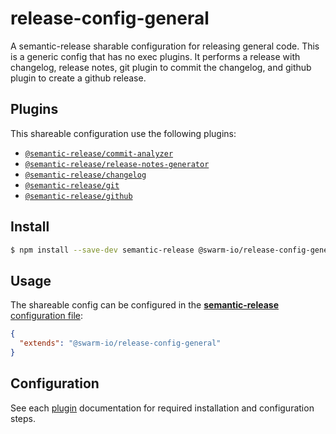 # release-config-general
A semantic-release sharable configuration for releasing general code. This is a generic config that has no exec plugins. It performs a release with changelog, release notes, git plugin to commit the changelog, and github plugin to create a github release.
## Plugins

This shareable configuration use the following plugins:

- [`@semantic-release/commit-analyzer`](https://github.com/semantic-release/commit-analyzer)
- [`@semantic-release/release-notes-generator`](https://github.com/semantic-release/release-notes-generator)
- [`@semantic-release/changelog`](https://github.com/semantic-release/changelog)
- [`@semantic-release/git`](https://github.com/semantic-release/git)
- [`@semantic-release/github`](https://github.com/semantic-release/github)

## Install

```bash
$ npm install --save-dev semantic-release @swarm-io/release-config-general
```

## Usage

The shareable config can be configured in the [**semantic-release** configuration file](https://github.com/semantic-release/semantic-release/blob/master/docs/usage/configuration.md#configuration):

```json
{
  "extends": "@swarm-io/release-config-general"
}
```

## Configuration

See each [plugin](#plugins) documentation for required installation and configuration steps.

